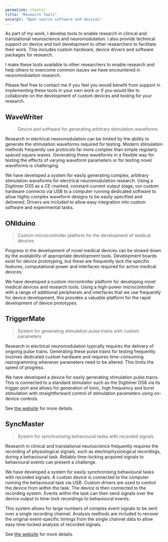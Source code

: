 ```yaml
---
permalink: /tools/
title: "Research Tools"
excerpt: "Open source software and devices"
---
```


As part of my work, I develop tools to enable research in clinical and translational neuroscience and neuromodulation. I also provide technical support on device and tool development to other researchers to facilitate their work. This includes custom hardware, device drivers and software packages for research.

I make these tools available to other researchers to enable research and help others to overcome common issues we have encountered in neuromodulation research.

Please feel free to contact me if you feel you would benefit from support in implementing these tools in your own work or if you would like to collaborate on the development of custom devices and tooling for your research.

## WaveWriter
> Device and software for generating arbitrary stimulation waveforms

Research in electrical neuromodulation can be limited by the ability to generate the stimulation waveforms required for testing. Modern stimulation methods frequently use protocols far more complex than simple regularly spaced square waves. Generating these waveforms in a flexible way for testing the effects of varying waveform parameters or for testing novel waveforms is challenging.

We have developed a system for easily generating complex, arbitrary stimulation waveforms for electrical neuromodulation research. Using a Digitimer DS5 as a CE-marked, constant-current output stage, our custom hardware connects via USB to a computer running dedicated software to allow highly complex waveform designs to be easily specified and delivered. Drivers are included to allow easy integration into custom software and experimental tasks.

## ONIduino
> Custom microcontroller platform for the development of medical devices

Progress in the development of novel medical devices can be slowed down by the availability of appropriate development tools. Development boards exist for device prototyping, but these are frequently lack the specific features, computational power and interfaces required for active medical devices. 

We have developed a custom microntroller platform for developing novel medical devices and research tools. Using a high-power microcontroller with a range of additional peripherals and interfaces that we use frequently for device development, this provides a valuable platform for the rapid development of device prototypes.

## TriggerMate
> System for generating stimulation pulse trains with custom parameters

Research in electrical neuromodulation typically requires the delivery of ongoing pulse trains. Generating these pulse trains for testing frequently involves dedicated custom hardware and requires time-consuming reprogramming whenever parameters need to be altered. This limits the speed of progress.

We have developed a device for easily generating stimulation pulse trains. This is connected to a standard stimulator such as the Digitimer DS8 via its trigger port and allows for generation of tonic, high frequency and burst stimulation with straightforward control of stimulation parameters using on-device controls.

See [the website](https://conorkeogh.net/triggermate) for more details.

## SyncMaster
> System for synchronising behavioural tasks with recorded signals

Research in clinical and translational neuroscience frequently requires the recording of physiological signals, such as electrophysiological recordings, during a behavioural task. Reliably time-locking acquired signals to behavioural events can present a challenge.

We have developed a system for easily synchronising behavioural tasks with recorded signals. A custom device is connected to the computer running the behavioural task via USB. Custom drivers are used to control the device from within the task. The device is then connected to the recording system. Events within the task can then send signals over the device output to time-lock recordings to behavioural events.

This system allows for large numbers of complex event signals to be sent over a single recording channel. Analysis methods are included to recover the original event-specific timings from the single channel data to allow easy time-locked analysis of recorded signals.

See [the website](https://conorkeogh.net/syncmaster) for more details.
